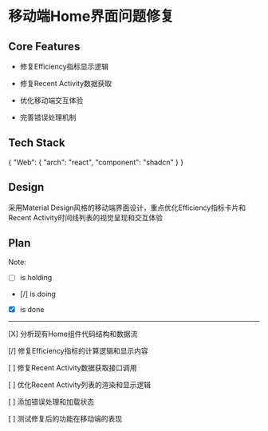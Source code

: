 # 移动端Home界面问题修复

## Core Features

- 修复Efficiency指标显示逻辑

- 修复Recent Activity数据获取

- 优化移动端交互体验

- 完善错误处理机制

## Tech Stack

{
  "Web": {
    "arch": "react",
    "component": "shadcn"
  }
}

## Design

采用Material Design风格的移动端界面设计，重点优化Efficiency指标卡片和Recent Activity时间线列表的视觉呈现和交互体验

## Plan

Note: 

- [ ] is holding
- [/] is doing
- [X] is done

---

[X] 分析现有Home组件代码结构和数据流

[/] 修复Efficiency指标的计算逻辑和显示内容

[ ] 修复Recent Activity数据获取接口调用

[ ] 优化Recent Activity列表的渲染和显示逻辑

[ ] 添加错误处理和加载状态

[ ] 测试修复后的功能在移动端的表现
